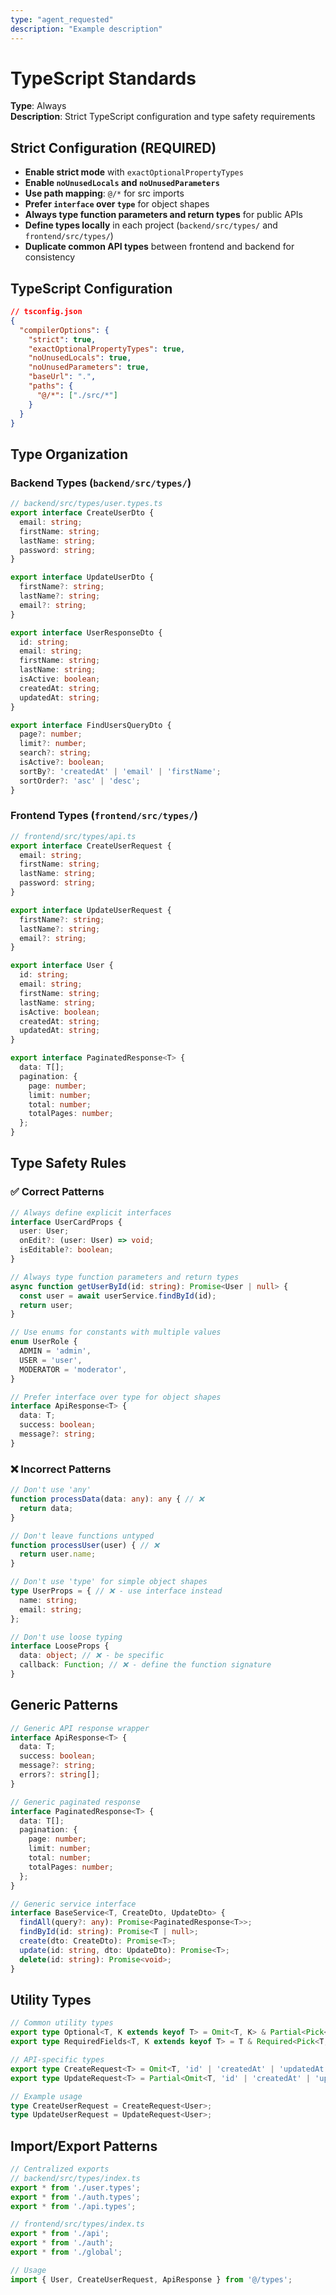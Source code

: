 ```yaml
---
type: "agent_requested"
description: "Example description"
---
```

# TypeScript Standards

**Type**: Always  
**Description**: Strict TypeScript configuration and type safety requirements

## Strict Configuration (REQUIRED)

- **Enable strict mode** with `exactOptionalPropertyTypes`
- **Enable `noUnusedLocals` and `noUnusedParameters`**
- **Use path mapping**: `@/*` for src imports
- **Prefer `interface` over `type`** for object shapes
- **Always type function parameters and return types** for public APIs
- **Define types locally** in each project (`backend/src/types/` and `frontend/src/types/`)
- **Duplicate common API types** between frontend and backend for consistency

## TypeScript Configuration

```json
// tsconfig.json
{
  "compilerOptions": {
    "strict": true,
    "exactOptionalPropertyTypes": true,
    "noUnusedLocals": true,
    "noUnusedParameters": true,
    "baseUrl": ".",
    "paths": {
      "@/*": ["./src/*"]
    }
  }
}
```

## Type Organization

### Backend Types (`backend/src/types/`)

```typescript
// backend/src/types/user.types.ts
export interface CreateUserDto {
  email: string;
  firstName: string;
  lastName: string;
  password: string;
}

export interface UpdateUserDto {
  firstName?: string;
  lastName?: string;
  email?: string;
}

export interface UserResponseDto {
  id: string;
  email: string;
  firstName: string;
  lastName: string;
  isActive: boolean;
  createdAt: string;
  updatedAt: string;
}

export interface FindUsersQueryDto {
  page?: number;
  limit?: number;
  search?: string;
  isActive?: boolean;
  sortBy?: 'createdAt' | 'email' | 'firstName';
  sortOrder?: 'asc' | 'desc';
}
```

### Frontend Types (`frontend/src/types/`)

```typescript
// frontend/src/types/api.ts
export interface CreateUserRequest {
  email: string;
  firstName: string;
  lastName: string;
  password: string;
}

export interface UpdateUserRequest {
  firstName?: string;
  lastName?: string;
  email?: string;
}

export interface User {
  id: string;
  email: string;
  firstName: string;
  lastName: string;
  isActive: boolean;
  createdAt: string;
  updatedAt: string;
}

export interface PaginatedResponse<T> {
  data: T[];
  pagination: {
    page: number;
    limit: number;
    total: number;
    totalPages: number;
  };
}
```

## Type Safety Rules

### ✅ Correct Patterns

```typescript
// Always define explicit interfaces
interface UserCardProps {
  user: User;
  onEdit?: (user: User) => void;
  isEditable?: boolean;
}

// Always type function parameters and return types
async function getUserById(id: string): Promise<User | null> {
  const user = await userService.findById(id);
  return user;
}

// Use enums for constants with multiple values
enum UserRole {
  ADMIN = 'admin',
  USER = 'user',
  MODERATOR = 'moderator',
}

// Prefer interface over type for object shapes
interface ApiResponse<T> {
  data: T;
  success: boolean;
  message?: string;
}
```

### ❌ Incorrect Patterns

```typescript
// Don't use 'any'
function processData(data: any): any { // ❌
  return data;
}

// Don't leave functions untyped
function processUser(user) { // ❌
  return user.name;
}

// Don't use 'type' for simple object shapes
type UserProps = { // ❌ - use interface instead
  name: string;
  email: string;
};

// Don't use loose typing
interface LooseProps {
  data: object; // ❌ - be specific
  callback: Function; // ❌ - define the function signature
}
```

## Generic Patterns

```typescript
// Generic API response wrapper
interface ApiResponse<T> {
  data: T;
  success: boolean;
  message?: string;
  errors?: string[];
}

// Generic paginated response
interface PaginatedResponse<T> {
  data: T[];
  pagination: {
    page: number;
    limit: number;
    total: number;
    totalPages: number;
  };
}

// Generic service interface
interface BaseService<T, CreateDto, UpdateDto> {
  findAll(query?: any): Promise<PaginatedResponse<T>>;
  findById(id: string): Promise<T | null>;
  create(dto: CreateDto): Promise<T>;
  update(id: string, dto: UpdateDto): Promise<T>;
  delete(id: string): Promise<void>;
}
```

## Utility Types

```typescript
// Common utility types
export type Optional<T, K extends keyof T> = Omit<T, K> & Partial<Pick<T, K>>;
export type RequiredFields<T, K extends keyof T> = T & Required<Pick<T, K>>;

// API-specific types
export type CreateRequest<T> = Omit<T, 'id' | 'createdAt' | 'updatedAt'>;
export type UpdateRequest<T> = Partial<Omit<T, 'id' | 'createdAt' | 'updatedAt'>>;

// Example usage
type CreateUserRequest = CreateRequest<User>;
type UpdateUserRequest = UpdateRequest<User>;
```

## Import/Export Patterns

```typescript
// Centralized exports
// backend/src/types/index.ts
export * from './user.types';
export * from './auth.types';
export * from './api.types';

// frontend/src/types/index.ts
export * from './api';
export * from './auth';
export * from './global';

// Usage
import { User, CreateUserRequest, ApiResponse } from '@/types';
```
